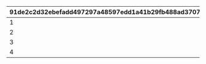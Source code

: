 |91de2c2d32ebefadd497297a48597edd1a41b29fb488ad37075a2e8150c3b8ce|f5bbab355c7428d6e2a47dbfe58046f6281844a0e5f4b54ab3422b0ca0d39780|137e42bbd4e770f6b7ef08905b1edbcac9c659186058909f6e42c21a39b34e42|332d30f23ad8337d847fafff9ccce0f629471fa3e5fed74f482849303b6b0d05|db1116cf2739177314adcb14367b38287eb9b9ace4a331407e5d764286f0a833|
| --- | --- | --- | --- | --- |
|1|5|20000000|1000|20000|
|2|5|30000000|1200|30000|
|3|5|40000000|1500|40000|
|4|5|50000000|2000|50000|
